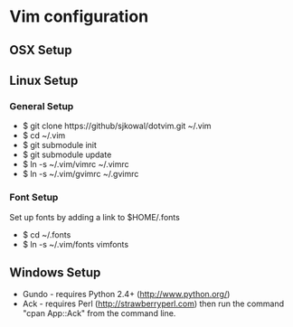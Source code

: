 Vim configuration
=================

## OSX Setup ##

## Linux Setup ##

### General Setup ###
* $ git clone https://github/sjkowal/dotvim.git ~/.vim
* $ cd ~/.vim
* $ git submodule init
* $ git submodule update
* $ ln -s ~/.vim/vimrc ~/.vimrc
* $ ln -s ~/.vim/gvimrc ~/.gvimrc

### Font Setup ###
Set up fonts by adding a link to $HOME/.fonts
* $ cd ~/.fonts
* $ ln -s ~/.vim/fonts vimfonts


## Windows Setup ##
* Gundo - requires Python 2.4+ (http://www.python.org/)
* Ack - requires Perl (http://strawberryperl.com) then run the command "cpan
  App::Ack" from the command line.

